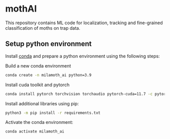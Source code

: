 # mothAI
This repository contains ML code for localization, tracking and fine-grained classification of moths on trap data.

## Setup python environment
Install [conda](https://docs.conda.io/projects/conda/en/latest/user-guide/install/index.html) and prepare a python environment using the following steps:

Build a new conda environment
```bash
conda create -n milamoth_ai python=3.9
```

Install cuda toolkit and pytorch
```bash
conda install pytorch torchvision torchaudio pytorch-cuda=11.7 -c pytorch -c nvidia
```

Install additional libraries using pip:

```bash
python3 -m pip install -r requirements.txt
```

Activate the conda environment:
```bash
conda activate milamoth_ai
```